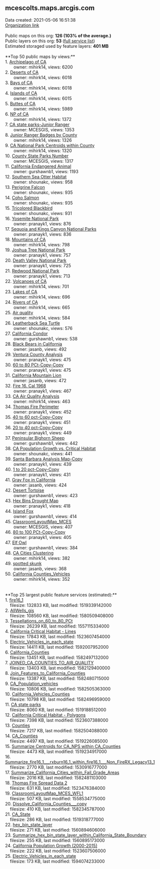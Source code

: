 <h2>mcescolts.maps.arcgis.com</h2> Data created: 2021-05-06 16:51:38 <br /><a target='new' href='https://mcescolts.maps.arcgis.com'>Organization link</a><br /><br />Public maps on this org: <b>126 (103% of the average.)</b><br />Public layers on this org: <b>53 </b>(<a target='new' href='https://services.arcgis.com/nRpShhUwytLh3pON/ArcGIS/rest/services'>full service list</a>)<br />Estimated storaged used by feature layers: <b>401 MB</b><br /><br />**Top 50 public maps by views:**<br />  1. <a target='new' href='https://www.arcgis.com/home/item.html?id=b44d6709fe554655ab3e55da628c393a'>Archipelago of CA</a> <br />  &nbsp;&nbsp;&nbsp;&nbsp; &nbsp;&nbsp;owner: mihirk14, views: 6200<br />  2. <a target='new' href='https://www.arcgis.com/home/item.html?id=f94f122dc1404b06bd8527dd61176364'>Deserts of CA</a> <br />  &nbsp;&nbsp;&nbsp;&nbsp; &nbsp;&nbsp;owner: mihirk14, views: 6018<br />  3. <a target='new' href='https://www.arcgis.com/home/item.html?id=4502b9ee1bf145bd8e330a15d422b5e0'>Bays of CA</a> <br />  &nbsp;&nbsp;&nbsp;&nbsp; &nbsp;&nbsp;owner: mihirk14, views: 6018<br />  4. <a target='new' href='https://www.arcgis.com/home/item.html?id=84215479b7854d639d4b0f46f2c7c341'>Islands of CA</a> <br />  &nbsp;&nbsp;&nbsp;&nbsp; &nbsp;&nbsp;owner: mihirk14, views: 6015<br />  5. <a target='new' href='https://www.arcgis.com/home/item.html?id=1eddfc10557b44b091b0ccb2c47bb213'>Buttes of CA</a> <br />  &nbsp;&nbsp;&nbsp;&nbsp; &nbsp;&nbsp;owner: mihirk14, views: 5989<br />  6. <a target='new' href='https://www.arcgis.com/home/item.html?id=6c85d77bca5d4e91ac17cec07f7707de'>NP of CA</a> <br />  &nbsp;&nbsp;&nbsp;&nbsp; &nbsp;&nbsp;owner: mihirk14, views: 1372<br />  7. <a target='new' href='https://www.arcgis.com/home/item.html?id=da927919130e46f7b13123c3cf688770'>CA state parks-Junior Ranger</a> <br />  &nbsp;&nbsp;&nbsp;&nbsp; &nbsp;&nbsp;owner: MCESGIS, views: 1353<br />  8. <a target='new' href='https://www.arcgis.com/home/item.html?id=54855300b46e42fcaafb98c435ff0161'>Junior Ranger Badges by County</a> <br />  &nbsp;&nbsp;&nbsp;&nbsp; &nbsp;&nbsp;owner: mihirk14, views: 1326<br />  9. <a target='new' href='https://www.arcgis.com/home/item.html?id=e2e81129252148d4a5378747e2a76e2e'>CA National Park Centroids within County</a> <br />  &nbsp;&nbsp;&nbsp;&nbsp; &nbsp;&nbsp;owner: mihirk14, views: 1320<br />  10. <a target='new' href='https://www.arcgis.com/home/item.html?id=adc1b1b591be4a91b723746d251c9272'>County State Parks Number</a> <br />  &nbsp;&nbsp;&nbsp;&nbsp; &nbsp;&nbsp;owner: MCESGIS, views: 1317<br />  11. <a target='new' href='https://www.arcgis.com/home/item.html?id=0bad66ba913b44f8a2b77991501413f8'>California Endangered Animal</a> <br />  &nbsp;&nbsp;&nbsp;&nbsp; &nbsp;&nbsp;owner: gurshawnb1, views: 1193<br />  12. <a target='new' href='https://www.arcgis.com/home/item.html?id=a039127dfa2a467ba499c6a5d285e592'>Southern Sea Otter Habitat</a> <br />  &nbsp;&nbsp;&nbsp;&nbsp; &nbsp;&nbsp;owner: shounakc, views: 958<br />  13. <a target='new' href='https://www.arcgis.com/home/item.html?id=8f2ab6356df944c5bd6b47bb7abb1ed8'>Perigrine Falcon</a> <br />  &nbsp;&nbsp;&nbsp;&nbsp; &nbsp;&nbsp;owner: shounakc, views: 935<br />  14. <a target='new' href='https://www.arcgis.com/home/item.html?id=695eb94174c342288f5e73f6f90f8256'>Coho Salmon</a> <br />  &nbsp;&nbsp;&nbsp;&nbsp; &nbsp;&nbsp;owner: shounakc, views: 935<br />  15. <a target='new' href='https://www.arcgis.com/home/item.html?id=a20506be8fd94467a1aac4eb55f2d24e'>Tricolored Blackbird</a> <br />  &nbsp;&nbsp;&nbsp;&nbsp; &nbsp;&nbsp;owner: shounakc, views: 931<br />  16. <a target='new' href='https://www.arcgis.com/home/item.html?id=80a2122867e04ef88b68ec07a631f7ac'>Yosemite National Park</a> <br />  &nbsp;&nbsp;&nbsp;&nbsp; &nbsp;&nbsp;owner: pranayk1, views: 876<br />  17. <a target='new' href='https://www.arcgis.com/home/item.html?id=cd3332da82e541cca0ffda79d6f3e570'>Sequoia and Kings Canyon National Parks</a> <br />  &nbsp;&nbsp;&nbsp;&nbsp; &nbsp;&nbsp;owner: pranayk1, views: 836<br />  18. <a target='new' href='https://www.arcgis.com/home/item.html?id=32f1c070b672406390ae3104ec74255b'>Mountains of CA</a> <br />  &nbsp;&nbsp;&nbsp;&nbsp; &nbsp;&nbsp;owner: mihirk14, views: 798<br />  19. <a target='new' href='https://www.arcgis.com/home/item.html?id=e79e69d371f54072b70dcd579dbbc1d7'>Joshua Tree National Park</a> <br />  &nbsp;&nbsp;&nbsp;&nbsp; &nbsp;&nbsp;owner: pranayk1, views: 757<br />  20. <a target='new' href='https://www.arcgis.com/home/item.html?id=432c32b1185f4aef889b161bcc423689'>Death Valley National Park</a> <br />  &nbsp;&nbsp;&nbsp;&nbsp; &nbsp;&nbsp;owner: pranayk1, views: 725<br />  21. <a target='new' href='https://www.arcgis.com/home/item.html?id=640e7fbf81bb4e82882ccec35a08e8a6'>Redwood National Park</a> <br />  &nbsp;&nbsp;&nbsp;&nbsp; &nbsp;&nbsp;owner: pranayk1, views: 713<br />  22. <a target='new' href='https://www.arcgis.com/home/item.html?id=e472660cf3b3486cb0a3668a72b153ec'>Volcanoes of CA</a> <br />  &nbsp;&nbsp;&nbsp;&nbsp; &nbsp;&nbsp;owner: mihirk14, views: 701<br />  23. <a target='new' href='https://www.arcgis.com/home/item.html?id=111153cac81e4667a0659a07ac6ea9e5'>Lakes of CA</a> <br />  &nbsp;&nbsp;&nbsp;&nbsp; &nbsp;&nbsp;owner: mihirk14, views: 696<br />  24. <a target='new' href='https://www.arcgis.com/home/item.html?id=3eabf980fce2430e9b3cf66abcc14c62'>Rivers of CA</a> <br />  &nbsp;&nbsp;&nbsp;&nbsp; &nbsp;&nbsp;owner: mihirk14, views: 665<br />  25. <a target='new' href='https://www.arcgis.com/home/item.html?id=ae7b4657d6494ea7982f36e265033a60'>Air quality</a> <br />  &nbsp;&nbsp;&nbsp;&nbsp; &nbsp;&nbsp;owner: mihirk14, views: 584<br />  26. <a target='new' href='https://www.arcgis.com/home/item.html?id=794722a20c0f4848b0f2cd358712d91a'>Leatherback Sea Turtle</a> <br />  &nbsp;&nbsp;&nbsp;&nbsp; &nbsp;&nbsp;owner: shounakc, views: 576<br />  27. <a target='new' href='https://www.arcgis.com/home/item.html?id=cf3641b952a449c9ae75c8af79a2a945'>California Condor</a> <br />  &nbsp;&nbsp;&nbsp;&nbsp; &nbsp;&nbsp;owner: gurshawnb1, views: 538<br />  28. <a target='new' href='https://www.arcgis.com/home/item.html?id=b2a47c22120c4429bab4c138b179fd9e'>Black Bears in California</a> <br />  &nbsp;&nbsp;&nbsp;&nbsp; &nbsp;&nbsp;owner: jasanb, views: 492<br />  29. <a target='new' href='https://www.arcgis.com/home/item.html?id=4f11a8069d1545a7b39ee09c6c92d26a'>Ventura County Analysis</a> <br />  &nbsp;&nbsp;&nbsp;&nbsp; &nbsp;&nbsp;owner: pranayk1, views: 475<br />  30. <a target='new' href='https://www.arcgis.com/home/item.html?id=a2310022d4f54ce1bac6c407ac4d68d0'>60 to 80 PCt-Copy-Copy</a> <br />  &nbsp;&nbsp;&nbsp;&nbsp; &nbsp;&nbsp;owner: pranayk1, views: 475<br />  31. <a target='new' href='https://www.arcgis.com/home/item.html?id=1e92758bbf8e446c83aa2c41ebd4eed3'>California Mountain Lion</a> <br />  &nbsp;&nbsp;&nbsp;&nbsp; &nbsp;&nbsp;owner: jasanb, views: 472<br />  32. <a target='new' href='https://www.arcgis.com/home/item.html?id=b4d5f7fe3ad54b9eb94f5b58beb61c32'>Fire 16. Cal 1968</a> <br />  &nbsp;&nbsp;&nbsp;&nbsp; &nbsp;&nbsp;owner: pranayk1, views: 467<br />  33. <a target='new' href='https://www.arcgis.com/home/item.html?id=ce0231a3e423487e89cfae53b61f31a7'>CA Air Quality Analysis</a> <br />  &nbsp;&nbsp;&nbsp;&nbsp; &nbsp;&nbsp;owner: mihirk14, views: 463<br />  34. <a target='new' href='https://www.arcgis.com/home/item.html?id=7a13351dfeca4ae196af785e4207d24e'>Thomas Fire Perimeter</a> <br />  &nbsp;&nbsp;&nbsp;&nbsp; &nbsp;&nbsp;owner: pranayk1, views: 452<br />  35. <a target='new' href='https://www.arcgis.com/home/item.html?id=19d383f7cd694e12a62f5eab3b6f64c2'>40 to 60 pct-Copy-Copy</a> <br />  &nbsp;&nbsp;&nbsp;&nbsp; &nbsp;&nbsp;owner: pranayk1, views: 451<br />  36. <a target='new' href='https://www.arcgis.com/home/item.html?id=662b114f836f4eb2ac03f1d3a909e848'>20 to 40 pct-Copy-Copy</a> <br />  &nbsp;&nbsp;&nbsp;&nbsp; &nbsp;&nbsp;owner: pranayk1, views: 449<br />  37. <a target='new' href='https://www.arcgis.com/home/item.html?id=91c6355eb35c4e48b1110258d0553395'>Peninsular Bighorn Sheep</a> <br />  &nbsp;&nbsp;&nbsp;&nbsp; &nbsp;&nbsp;owner: gurshawnb1, views: 442<br />  38. <a target='new' href='https://www.arcgis.com/home/item.html?id=775b6a1a54114b359aa3870ef756d3e3'>CA Population Growth vs. Critical Habitat</a> <br />  &nbsp;&nbsp;&nbsp;&nbsp; &nbsp;&nbsp;owner: shounakc, views: 441<br />  39. <a target='new' href='https://www.arcgis.com/home/item.html?id=f0aebc2b7e194f4f92d3eeea755bddb5'>Santa Barbara Analysis Map-Copy</a> <br />  &nbsp;&nbsp;&nbsp;&nbsp; &nbsp;&nbsp;owner: pranayk1, views: 439<br />  40. <a target='new' href='https://www.arcgis.com/home/item.html?id=d7e7538c0f5d45da910035fa37a91008'>1 to 20 pct-Copy-Copy</a> <br />  &nbsp;&nbsp;&nbsp;&nbsp; &nbsp;&nbsp;owner: pranayk1, views: 431<br />  41. <a target='new' href='https://www.arcgis.com/home/item.html?id=9c886512ac854b368fc5fb0e2c2bad22'>Gray Fox in California</a> <br />  &nbsp;&nbsp;&nbsp;&nbsp; &nbsp;&nbsp;owner: jasanb, views: 424<br />  42. <a target='new' href='https://www.arcgis.com/home/item.html?id=70fd3e22b49340288e97ce22394b4dee'>Desert Tortoise</a> <br />  &nbsp;&nbsp;&nbsp;&nbsp; &nbsp;&nbsp;owner: gurshawnb1, views: 423<br />  43. <a target='new' href='https://www.arcgis.com/home/item.html?id=5a3e573561e2418d8724297041eaa584'>Hex Bins Drought Map</a> <br />  &nbsp;&nbsp;&nbsp;&nbsp; &nbsp;&nbsp;owner: pranayk1, views: 418<br />  44. <a target='new' href='https://www.arcgis.com/home/item.html?id=3adc81540f1349c4913e93d7a9100546'>Island Fox</a> <br />  &nbsp;&nbsp;&nbsp;&nbsp; &nbsp;&nbsp;owner: gurshawnb1, views: 414<br />  45. <a target='new' href='https://www.arcgis.com/home/item.html?id=3f1489f2b7bb4ae39d09b9e68c184672'>ClassroomLayoutMap_MCES</a> <br />  &nbsp;&nbsp;&nbsp;&nbsp; &nbsp;&nbsp;owner: MCESGIS, views: 407<br />  46. <a target='new' href='https://www.arcgis.com/home/item.html?id=ea93b5ec13604138b2e072a445ed0f28'>80 to 100 PCt-Copy-Copy</a> <br />  &nbsp;&nbsp;&nbsp;&nbsp; &nbsp;&nbsp;owner: pranayk1, views: 405<br />  47. <a target='new' href='https://www.arcgis.com/home/item.html?id=312f9b67a9c7405d888a7d9fd5cab6b6'>Elf Owl</a> <br />  &nbsp;&nbsp;&nbsp;&nbsp; &nbsp;&nbsp;owner: gurshawnb1, views: 384<br />  48. <a target='new' href='https://www.arcgis.com/home/item.html?id=03d7234d640944e996ab50a726676601'>CA Cities Clustering</a> <br />  &nbsp;&nbsp;&nbsp;&nbsp; &nbsp;&nbsp;owner: mihirk14, views: 382<br />  49. <a target='new' href='https://www.arcgis.com/home/item.html?id=1695031a81dd44a1a6d16ad210a73ddb'>spotted skunk</a> <br />  &nbsp;&nbsp;&nbsp;&nbsp; &nbsp;&nbsp;owner: jasanb, views: 368<br />  50. <a target='new' href='https://www.arcgis.com/home/item.html?id=643842498226484bacb2d12ee9edb10b'>California Counties_Vehicles</a> <br />  &nbsp;&nbsp;&nbsp;&nbsp; &nbsp;&nbsp;owner: mihirk14, views: 352<br /><br /><br />**Top 25 largest public feature services (estimated):**<br /> 1. <a target='new' href='https://www.arcgis.com/home/item.html?id=f7fdb898754f4f05ba427672186eba47'>fire16_1</a><br /> &nbsp;&nbsp;&nbsp;&nbsp;filesize: 132833 KB, last modified: 1519339142000<br /> 2. <a target='new' href='https://www.arcgis.com/home/item.html?id=1602cba6eb0b4088acc4cfe631129955'>AllWells_gis</a><br /> &nbsp;&nbsp;&nbsp;&nbsp;filesize: 108560 KB, last modified: 1580509408000<br /> 3. <a target='new' href='https://www.arcgis.com/home/item.html?id=3110c6a8c0484f879706d473f9611f64'>Tessellations_on_60_to_80_PCt</a><br /> &nbsp;&nbsp;&nbsp;&nbsp;filesize: 26239 KB, last modified: 1557115334000<br /> 4. <a target='new' href='https://www.arcgis.com/home/item.html?id=dee3e96366ba4f3b9e085b6e3828b88e'>California Critical Habitat - Lines</a><br /> &nbsp;&nbsp;&nbsp;&nbsp;filesize: 17843 KB, last modified: 1523607454000<br /> 5. <a target='new' href='https://www.arcgis.com/home/item.html?id=2806c591c28f4d43a791a0692ca1f402'>Electric_Vehicles_in_each_state</a><br /> &nbsp;&nbsp;&nbsp;&nbsp;filesize: 14411 KB, last modified: 1592007952000<br /> 6. <a target='new' href='https://www.arcgis.com/home/item.html?id=81f4f623ec154cbc86b885dbccfbe5b5'>California_Counties</a><br /> &nbsp;&nbsp;&nbsp;&nbsp;filesize: 13451 KB, last modified: 1582497132000<br /> 7. <a target='new' href='https://www.arcgis.com/home/item.html?id=156c12a18bcb4c39a5f42c957e9a7cd1'>JOINED_CA_COUNTIES_TO_AIR_QUALITY</a><br /> &nbsp;&nbsp;&nbsp;&nbsp;filesize: 13403 KB, last modified: 1582129400000<br /> 8. <a target='new' href='https://www.arcgis.com/home/item.html?id=cdaf0255bdce4e7795287d82ecd0a71d'>Join_Features_to_California_Counties</a><br /> &nbsp;&nbsp;&nbsp;&nbsp;filesize: 13387 KB, last modified: 1582480715000<br /> 9. <a target='new' href='https://www.arcgis.com/home/item.html?id=4be69938e9114d30a8816c9c006deb03'>CA_Population_vehicles</a><br /> &nbsp;&nbsp;&nbsp;&nbsp;filesize: 10806 KB, last modified: 1582505363000<br /> 10. <a target='new' href='https://www.arcgis.com/home/item.html?id=7de84640214746d58d860e5872dbf378'>California_Vehicles_Counties</a><br /> &nbsp;&nbsp;&nbsp;&nbsp;filesize: 10798 KB, last modified: 1582496959000<br /> 11. <a target='new' href='https://www.arcgis.com/home/item.html?id=58e2022d090042249b0d273ecd77cfd0'>CA state parks</a><br /> &nbsp;&nbsp;&nbsp;&nbsp;filesize: 8060 KB, last modified: 1519188512000<br /> 12. <a target='new' href='https://www.arcgis.com/home/item.html?id=8918327c9054480c9b0ddf94a47d234e'>California Critical Habitat - Polygons</a><br /> &nbsp;&nbsp;&nbsp;&nbsp;filesize: 7398 KB, last modified: 1523607388000<br /> 13. <a target='new' href='https://www.arcgis.com/home/item.html?id=6e87694aeaf348698d7e613c0313ed47'>Counties</a><br /> &nbsp;&nbsp;&nbsp;&nbsp;filesize: 7217 KB, last modified: 1582504088000<br /> 14. <a target='new' href='https://www.arcgis.com/home/item.html?id=4378a43f080549038ca0c13945ea2b2f'>CA_Counties</a><br /> &nbsp;&nbsp;&nbsp;&nbsp;filesize: 4497 KB, last modified: 1519226085000<br /> 15. <a target='new' href='https://www.arcgis.com/home/item.html?id=6c522e1448c7434f9d497140126b1862'>Summarize Centroids for CA_NPS within CA_Counties</a><br /> &nbsp;&nbsp;&nbsp;&nbsp;filesize: 4473 KB, last modified: 1519234917000<br /> 16. <a target='new' href='https://www.arcgis.com/home/item.html?id=0e275984b57142209904ee3ead0f8382'>Summarize_fire16_1___rxburn16_1_within_fire16_1___Non_FireRX_Legacy13_1</a><br /> &nbsp;&nbsp;&nbsp;&nbsp;filesize: 2770 KB, last modified: 1530916777000<br /> 17. <a target='new' href='https://www.arcgis.com/home/item.html?id=3633d1fc69c6438983199e407e348a7b'>Summarize_California_Cities_within_Fail_Grade_Areas</a><br /> &nbsp;&nbsp;&nbsp;&nbsp;filesize: 2016 KB, last modified: 1582481103000<br /> 18. <a target='new' href='https://www.arcgis.com/home/item.html?id=e756fc6be7a147e997a5a79a75de75f1'>Thomas Fire Spread Data 2</a><br /> &nbsp;&nbsp;&nbsp;&nbsp;filesize: 631 KB, last modified: 1523476384000<br /> 19. <a target='new' href='https://www.arcgis.com/home/item.html?id=c3488ea67c904f56aa604e6779ef8068'>ClassroomLayoutMap_MCES_WFL1</a><br /> &nbsp;&nbsp;&nbsp;&nbsp;filesize: 507 KB, last modified: 1558534775000<br /> 20. <a target='new' href='https://www.arcgis.com/home/item.html?id=4e3212e7d141424a9a3f5a6b23751111'>Dissolve_California_Counties___copy</a><br /> &nbsp;&nbsp;&nbsp;&nbsp;filesize: 410 KB, last modified: 1582345787000<br /> 21. <a target='new' href='https://www.arcgis.com/home/item.html?id=6288333048e248edbf6a86201101e6ff'>CA_State</a><br /> &nbsp;&nbsp;&nbsp;&nbsp;filesize: 286 KB, last modified: 1519318777000<br /> 22. <a target='new' href='https://www.arcgis.com/home/item.html?id=498b91088c57425d90b11d7229cb6163'>hex_bin_state_layer</a><br /> &nbsp;&nbsp;&nbsp;&nbsp;filesize: 271 KB, last modified: 1560894606000<br /> 23. <a target='new' href='https://www.arcgis.com/home/item.html?id=d6714cd5f41a4225b2001d4ec43cbbd8'>Summarize_hex_bin_state_layer_within_California_State_Boundary</a><br /> &nbsp;&nbsp;&nbsp;&nbsp;filesize: 255 KB, last modified: 1560895173000<br /> 24. <a target='new' href='https://www.arcgis.com/home/item.html?id=5cf56934382c4bc6910dd4339c9711dc'>California Population Growth (2000-2015)</a><br /> &nbsp;&nbsp;&nbsp;&nbsp;filesize: 222 KB, last modified: 1523607506000<br /> 25. <a target='new' href='https://www.arcgis.com/home/item.html?id=b01721dc15fc4b3a99e75606fe517686'>Electric_Vehicles_in_each_state</a><br /> &nbsp;&nbsp;&nbsp;&nbsp;filesize: 173 KB, last modified: 1594074233000<br />